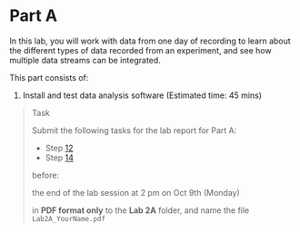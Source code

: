 # Part A

In this lab, you will work with data from one day of recording to learn about the different types of data recorded from an experiment, and see how multiple data streams can be integrated.

This part consists of:

<ol>
  <li> Install and test data analysis software (Estimated time:  45 mins)
</ol>

> <p class="task"> Task
>
> Submit the following tasks for the lab report for Part A: 
> - Step [12](1.md#12)
> - Step [14](1.md#14)
> 
> before:
>
> <p class="warn"> the end of the lab session at 2 pm on Oct 9th (Monday)
>
> in **PDF format only** to the **Lab 2A** folder, and name the file `Lab2A_YourName.pdf`
